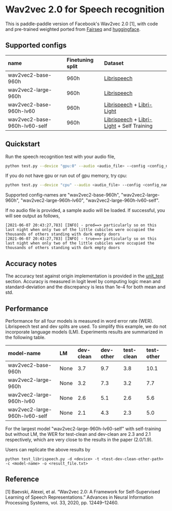 # Wav2vec 2.0 for Speech recognition

This is paddle-paddle version of Facebook's Wav2vec 2.0 [1], with code and pre-trained weighted ported from [Fairseq](https://github.com/pytorch/fairseq/) and [huggingface](https://github.com/huggingface/transformers).

## Supported configs

|name|Finetuning split| Dataset |
| :--- | :--- | :---  |
|wav2vec2-base-960h|960h| [Librispeech](http://www.openslr.org/12)|
|wav2vec2-large-960h|960h| [Librispeech](http://www.openslr.org/12)|
|wav2vec2-base-960h-lv60|960h| [Librispeech](http://www.openslr.org/12) + [Libri-Light](https://github.com/facebookresearch/libri-light)|
|wav2vec2-base-960h-lv60-self|960h| [Librispeech](http://www.openslr.org/12) + [Libri-Light](https://github.com/facebookresearch/libri-light) + Self Training |

## Quickstart

Run the speech recognition test with your audio file,
``` bash
python test.py --device "gpu:0" --audio <audio_file> --config <config_name>
```
If you do not have gpu or run out of gpu memory, try cpu:
``` bash
python test.py --device "cpu" --audio <audio_file> --config <config_name>
```

Supported config-names are  "wav2vec2-base-960h", "wav2vec2-large-960h", "wav2vec2-large-960h-lv60", "wav2vec2-large-960h-lv60-self".

If no audio file is provided, a sample audio will be loaded.
If successful, you will see output as follows,
```
[2021-06-07 20:43:27,783] [INFO] - pred==> particularly so on this last night when only two of the little cubicles were occupied the thousands of others standing with dark empty doors
[2021-06-07 20:43:27,783] [INFO] - true==> particularly so on this last night when only two of the little cubicles were occupied the thousands of others standing with dark empty doors
```

## Accuracy notes
The accuracy test against origin implementation is provided in the [unit_test](../../test) section. Accuracy is measured in logit level by computing logic mean and standard-deviation and the discrepancy is less than 1e-4 for both mean and std. 

## Performance

Performance for all four models is measured in word error rate (WER). Librispeech test and dev splits are used. To simplify this example, we do not incorporate language models (LM).  Experiments results are summarized in the following table.

|model-name|LM|dev-clean |dev-other |test-clean |test-other |
| :--- | :--- | :--- | :--- |:--- |:--- |
|wav2vec2-base-960h|None| 3.7 |9.7 | 3.8 | 10.1 |
|wav2vec2-large-960h|None| 3.2 |7.3 | 3.2 | 7.7 |
|wav2vec2-large-960h-lv60|None| 2.6 |5.1 | 2.6 | 5.6 |
|wav2vec2-large-960h-lv60-self|None| 2.1 |4.3 | 2.3 | 5.0 |

 For the largest model "wav2vec2-large-960h-lv60-self" with self-training but without LM, the WER for test-clean and dev-clean are 2.3 and 2.1 respectively, which are very close to the results in the paper (2.0/1.9). 

 Users can replicate the above results by 
 ``` 
python test_librispeech.py -d <device> -t <test-dev-clean-other-path> -c <model-name> -o <result_file.txt>
 ```


## Reference
[1] Baevski, Alexei, et al. “Wav2vec 2.0: A Framework for Self-Supervised Learning of Speech Representations.” Advances in Neural Information Processing Systems, vol. 33, 2020, pp. 12449–12460.
